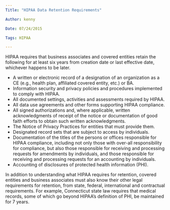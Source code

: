 ```yaml
---
Title: "HIPAA Data Retention Requirements"

Author: kenny

Date: 07/24/2015

Tags: HIPAA

---
```

HIPAA requires that business associates and covered entities retain the following for at least six years from creation date or last effective date, whichever happens to be later.

- A written or electronic record of a designation of an organization as a CE (e.g., health plan, affiliated covered entity, etc.) or BA.
- Information security and privacy policies and procedures implemented to comply with HIPAA.
- All documented settings, activities and assessments required by HIPAA.
- All data use agreements and other forms supporting HIPAA compliance.
- All signed authorizations and, where applicable, written acknowledgments of receipt of the notice or documentation of good faith efforts to obtain such written acknowledgments.
- The Notice of Privacy Practices for entities that must provide them.
- Designated record sets that are subject to access by individuals.
- Documentation of the titles of the persons or offices responsible for HIPAA compliance, including not only those with over-all responsibility for compliance, but also those responsible for receiving and processing requests for amendments by individuals, and those responsible for receiving and processing requests for an accounting by individuals.
- Accounting of disclosures of protected health information (PHI).

In addition to understanding what HIPAA requires for retention, covered entities and business associates must also know their other legal requirements for retention, from state, federal, international and contractual requirements. For example, Connecticut state law requires that medical records, some of which go beyond HIPAA’s definition of PHI, be maintained for 7 years.
